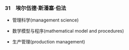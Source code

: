 ### 31　埃尔伍德·斯潘塞·伯法

-   管理科学(management science)
    
-   数学模型与程序(mathematical model and procedures)
    
-   生产管理(production management)